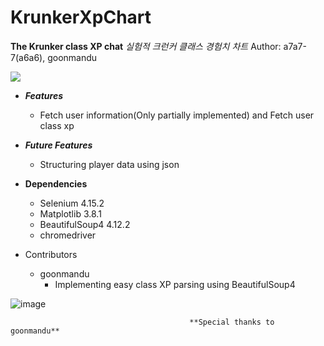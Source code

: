 # KrunkerXpChart
**The Krunker class XP chat**
*실험적 크런커 클래스 경험치 차트*
Author: a7a7-7(a6a6), goonmandu

<img src="https://img.shields.io/badge/Python-3.11.3-#blue?
          style=[배지의 모양 :(plastic, flat, flat-square, for-the-badge, social)중 하나만 골라 넣는다.]
          &logo=Python
          &logoColor=#3776AB"/>

* _**Features**_
  * Fetch user information(Only partially implemented) and Fetch user class xp
 
* _**Future Features**_
  * Structuring player data using json

* **Dependencies**
  * Selenium 4.15.2
  * Matplotlib 3.8.1
  * BeautifulSoup4 4.12.2
  * chromedriver

* Contributors
  * goonmandu
    * Implementing easy class XP parsing using BeautifulSoup4

![image](https://github.com/a7a7-7/KrunkerXpChart/assets/97081428/576cf770-08b0-4753-abb9-994eee17b21f)



                                            **Special thanks to goonmandu**


